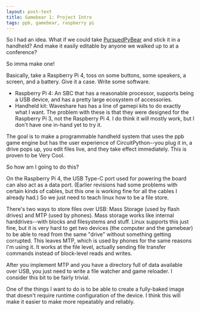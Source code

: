 ```yaml
---
layout: post-text
title: Gamebear 1: Project Intro
tags: ppb, gamebear, raspberry pi
---
```


So I had an idea. What if we could take [PursuedPyBear](https://ppb.dev/) and stick it in a handheld? And make it easily editable by anyone we walked up to at a conference?

So imma make one!

Basically, take a Raspberry Pi 4, toss on some buttons, some speakers, a screen, and a battery. Give it a case. Write some software.

* Raspberry Pi 4: An SBC that has a reasonable processor, supports being a USB device, and has a pretty large ecosystem of accessories.
* Handheld kit: Waveshare has has a line of gamepi kits to do exactly what I want. The problem with these is that they were designed for the Raspberry Pi 3, not the Raspberry Pi 4. I do think it will mostly work, but I don't have one in-hand yet to try it.

The goal is to make a programmable handheld system that uses the ppb game engine but has the user experience of CircuitPython--you plug it in, a drive pops up, you edit files live, and they take effect immediately. This is proven to be Very Cool.

So how am I going to do this?

On the Raspberry Pi 4, the USB Type-C port used for powering the board can also act as a data port. (Earlier revisions had some problems with certain kinds of cables, but this one is working fine for all the cables I already had.) So we just need to teach linux how to be a file store.

There's two ways to store files over USB: Mass Storage (used by flash drives) and MTP (used by phones). Mass storage works like internal harddrives--with blocks and filesystems and stuff. Linux supports this just fine, but it is very hard to get two devices (the computer and the gamebear) to be able to read from the same "drive" without something getting corrupted. This leaves MTP, which is used by phones for the same reasons I'm using it. It works at the file level, actually sending file transfer commands instead of block-level reads and writes.

After you implement MTP and you have a directory full of data available over USB, you just need to write a file watcher and game reloader. I consider this bit to be fairly trivial.

One of the things I want to do is to be able to create a fully-baked image that doesn't require runtime configuration of the device. I think this will make it easier to make more repeatably and reliably.

